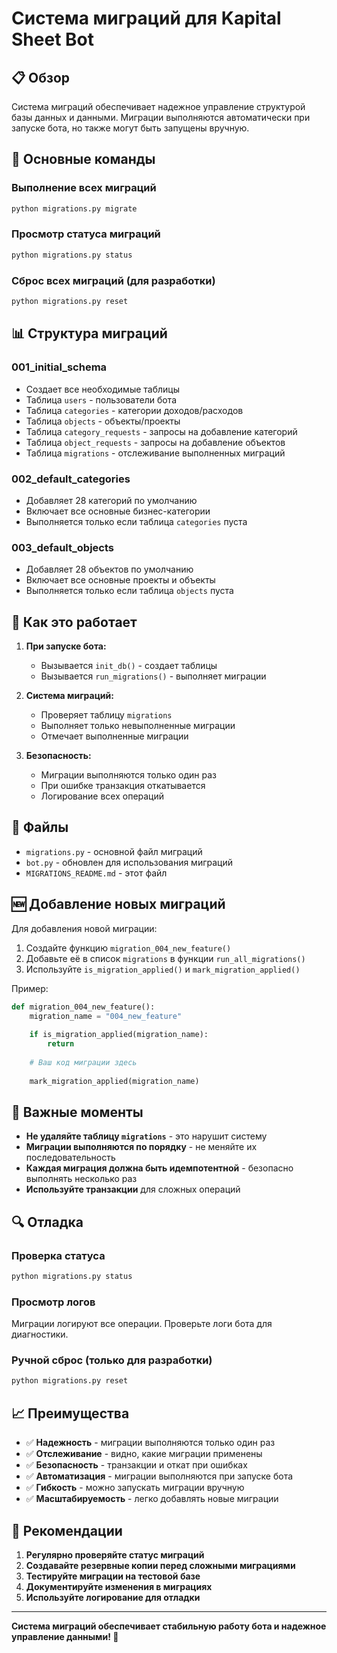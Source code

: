 # Система миграций для Kapital Sheet Bot

## 📋 Обзор

Система миграций обеспечивает надежное управление структурой базы данных и данными. Миграции выполняются автоматически при запуске бота, но также могут быть запущены вручную.

## 🚀 Основные команды

### Выполнение всех миграций
```bash
python migrations.py migrate
```

### Просмотр статуса миграций
```bash
python migrations.py status
```

### Сброс всех миграций (для разработки)
```bash
python migrations.py reset
```

## 📊 Структура миграций

### 001_initial_schema
- Создает все необходимые таблицы
- Таблица `users` - пользователи бота
- Таблица `categories` - категории доходов/расходов
- Таблица `objects` - объекты/проекты
- Таблица `category_requests` - запросы на добавление категорий
- Таблица `object_requests` - запросы на добавление объектов
- Таблица `migrations` - отслеживание выполненных миграций

### 002_default_categories
- Добавляет 28 категорий по умолчанию
- Включает все основные бизнес-категории
- Выполняется только если таблица `categories` пуста

### 003_default_objects
- Добавляет 28 объектов по умолчанию
- Включает все основные проекты и объекты
- Выполняется только если таблица `objects` пуста

## 🔧 Как это работает

1. **При запуске бота:**
   - Вызывается `init_db()` - создает таблицы
   - Вызывается `run_migrations()` - выполняет миграции

2. **Система миграций:**
   - Проверяет таблицу `migrations`
   - Выполняет только невыполненные миграции
   - Отмечает выполненные миграции

3. **Безопасность:**
   - Миграции выполняются только один раз
   - При ошибке транзакция откатывается
   - Логирование всех операций

## 📁 Файлы

- `migrations.py` - основной файл миграций
- `bot.py` - обновлен для использования миграций
- `MIGRATIONS_README.md` - этот файл

## 🆕 Добавление новых миграций

Для добавления новой миграции:

1. Создайте функцию `migration_004_new_feature()`
2. Добавьте её в список `migrations` в функции `run_all_migrations()`
3. Используйте `is_migration_applied()` и `mark_migration_applied()`

Пример:
```python
def migration_004_new_feature():
    migration_name = "004_new_feature"
    
    if is_migration_applied(migration_name):
        return
    
    # Ваш код миграции здесь
    
    mark_migration_applied(migration_name)
```

## 🚨 Важные моменты

- **Не удаляйте таблицу `migrations`** - это нарушит систему
- **Миграции выполняются по порядку** - не меняйте их последовательность
- **Каждая миграция должна быть идемпотентной** - безопасно выполнять несколько раз
- **Используйте транзакции** для сложных операций

## 🔍 Отладка

### Проверка статуса
```bash
python migrations.py status
```

### Просмотр логов
Миграции логируют все операции. Проверьте логи бота для диагностики.

### Ручной сброс (только для разработки)
```bash
python migrations.py reset
```

## 📈 Преимущества

- ✅ **Надежность** - миграции выполняются только один раз
- ✅ **Отслеживание** - видно, какие миграции применены
- ✅ **Безопасность** - транзакции и откат при ошибках
- ✅ **Автоматизация** - миграции выполняются при запуске бота
- ✅ **Гибкость** - можно запускать миграции вручную
- ✅ **Масштабируемость** - легко добавлять новые миграции

## 🎯 Рекомендации

1. **Регулярно проверяйте статус миграций**
2. **Создавайте резервные копии перед сложными миграциями**
3. **Тестируйте миграции на тестовой базе**
4. **Документируйте изменения в миграциях**
5. **Используйте логирование для отладки**

---

**Система миграций обеспечивает стабильную работу бота и надежное управление данными! 🚀**
